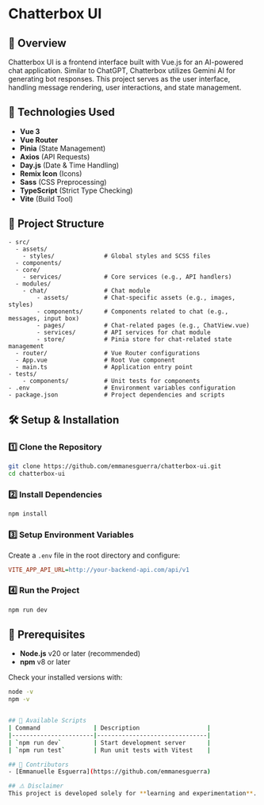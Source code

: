 # Chatterbox UI

## 📌 Overview
Chatterbox UI is a frontend interface built with Vue.js for an AI-powered chat application. Similar to ChatGPT, Chatterbox utilizes Gemini AI for generating bot responses. This project serves as the user interface, handling message rendering, user interactions, and state management.

## 🚀 Technologies Used
- **Vue 3**
- **Vue Router**
- **Pinia** (State Management)
- **Axios** (API Requests)
- **Day.js** (Date & Time Handling)
- **Remix Icon** (Icons)
- **Sass** (CSS Preprocessing)
- **TypeScript** (Strict Type Checking)
- **Vite** (Build Tool)

## 📂 Project Structure
```plaintext
- src/
  - assets/
    - styles/              # Global styles and SCSS files
  - components/            
  - core/
    - services/            # Core services (e.g., API handlers)
  - modules/
    - chat/                # Chat module
        - assets/          # Chat-specific assets (e.g., images, styles)
        - components/      # Components related to chat (e.g., messages, input box)
        - pages/           # Chat-related pages (e.g., ChatView.vue)
        - services/        # API services for chat module
        - store/           # Pinia store for chat-related state management
  - router/                # Vue Router configurations
  - App.vue                # Root Vue component
  - main.ts                # Application entry point
- tests/
    - components/          # Unit tests for components
- .env                     # Environment variables configuration
- package.json             # Project dependencies and scripts
```

## 🛠️ Setup & Installation
### 1️⃣ Clone the Repository
```sh
git clone https://github.com/emmanesguerra/chatterbox-ui.git
cd chatterbox-ui
```

### 2️⃣ Install Dependencies
```sh
npm install
```

### 3️⃣ Setup Environment Variables  
Create a `.env` file in the root directory and configure:
```ini
VITE_APP_API_URL=http://your-backend-api.com/api/v1
```

### 4️⃣ Run the Project
```sh
npm run dev
```

## 📌 Prerequisites
- **Node.js** v20 or later (recommended)
- **npm** v8 or later

Check your installed versions with:
```sh
node -v
npm -v


## 📜 Available Scripts
| Command               | Description                   |
|-----------------------|-------------------------------|
| `npm run dev`         | Start development server      |
| `npm run test`        | Run unit tests with Vitest    |

## 👥 Contributors
- [Emmanuelle Esguerra](https://github.com/emmanesguerra)

## ⚠️ Disclaimer  
This project is developed solely for **learning and experimentation**. It is not intended for production use, and no guarantees are provided regarding its functionality or security.
